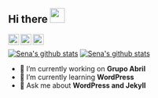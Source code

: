 ## Hi there  <img src="https://raw.githubusercontent.com/iampavangandhi/iampavangandhi/master/gifs/Hi.gif" width="30px">

<a href="https://www.linkedin.com/in/flaviosena/">
  <img align="left" alt="Sena's Linkdein" width="22px" src="https://cdn.jsdelivr.net/npm/simple-icons@v3/icons/linkedin.svg" />
</a>
<a href="https://t.me/flaviosena/">
  <img align="left" alt="Sena's Telegram" width="22px" src="https://cdn.jsdelivr.net/npm/simple-icons@v3/icons/telegram.svg" />
</a>
<a href="https://profile.codersrank.io/user/sena/">
  <img align="left" alt="Sena's Github" width="22px" src="https://cdn.jsdelivr.net/npm/simple-icons@v3/icons/codersrank.svg" />
</a>
<br />


[![Sena's github stats](https://github-readme-stats.vercel.app/api/top-langs/?username=sena&layout=compact)](https://github.com/anuraghazra/github-readme-stats)
[![Sena's github stats](https://github-readme-stats.vercel.app/api?username=sena&count_private=true&show_icons=true&custom_title=Github%20Status&hide=issues)](https://github.com/anuraghazra/github-readme-stats)



- 🔭 I’m currently working on **Grupo Abril**
- 🌱 I’m currently learning **WordPress**
- 💬 Ask me about **WordPress and Jekyll**
